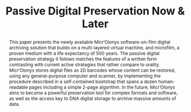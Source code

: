 ---
abstract: This paper presents the newly available Micr’Olonys software-on-film digital
  archiving solution that builds on a multi-layered virtual machine, and microfilm,
  a proven medium with a life expectancy of 500 years. The passive digital preservation
  strategy it follows matches the features of a written form contrasting with current
  active strategies that rather compare to orality. Micr’Olonys stores digital files
  as 2D barcodes whose content can be restored, using any general-purpose computer
  and scanner, by implementing the procedure described in a self-contained bootstrap
  that spans a dozen human-readable pages including a simple 2-page algorithm. In
  the future, Micr’Olonys aims to become a powerful preservation tool for complex
  formats and software, as well as the access key to DNA digital storage to archive
  massive amounts of data.
creators:
- Vincent Joguin
date: null
document_url: https://services.phaidra.univie.ac.at/api/object/o:1081750/download
grand_parent: iPRES
institutions: []
keywords: []
landing_page_url: https://phaidra.univie.ac.at/o:1081750
language: eng
layout: publication
license: CC BY 4.0 International
notes_url: null
parent: iPRES 2019
publication_type: paper
size: 232262
slides_url: null
source_name: iPRES
stream_url: null
title: 'Passive Digital Preservation Now & Later '
year: 2019
---